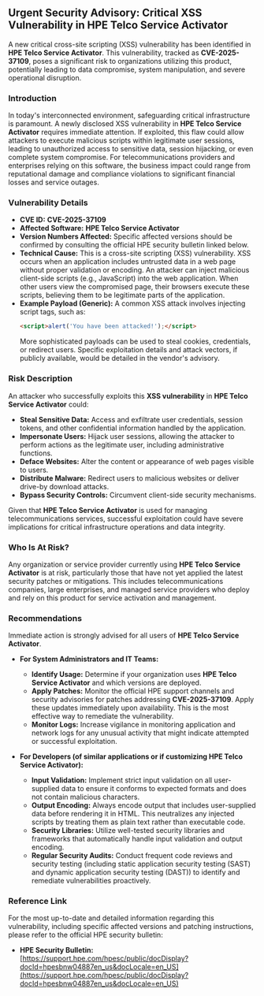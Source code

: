 ## Urgent Security Advisory: Critical XSS Vulnerability in HPE Telco Service Activator

A new critical cross-site scripting (XSS) vulnerability has been identified in **HPE Telco Service Activator**. This vulnerability, tracked as **CVE-2025-37109**, poses a significant risk to organizations utilizing this product, potentially leading to data compromise, system manipulation, and severe operational disruption.

### Introduction

In today's interconnected environment, safeguarding critical infrastructure is paramount. A newly disclosed XSS vulnerability in **HPE Telco Service Activator** requires immediate attention. If exploited, this flaw could allow attackers to execute malicious scripts within legitimate user sessions, leading to unauthorized access to sensitive data, session hijacking, or even complete system compromise. For telecommunications providers and enterprises relying on this software, the business impact could range from reputational damage and compliance violations to significant financial losses and service outages.

### Vulnerability Details

*   **CVE ID:** **CVE-2025-37109**
*   **Affected Software:** **HPE Telco Service Activator**
*   **Version Numbers Affected:** Specific affected versions should be confirmed by consulting the official HPE security bulletin linked below.
*   **Technical Cause:** This is a cross-site scripting (XSS) vulnerability. XSS occurs when an application includes untrusted data in a web page without proper validation or encoding. An attacker can inject malicious client-side scripts (e.g., JavaScript) into the web application. When other users view the compromised page, their browsers execute these scripts, believing them to be legitimate parts of the application.
*   **Example Payload (Generic):** A common XSS attack involves injecting script tags, such as:
    ```html
    <script>alert('You have been attacked!');</script>
    ```
    More sophisticated payloads can be used to steal cookies, credentials, or redirect users. Specific exploitation details and attack vectors, if publicly available, would be detailed in the vendor's advisory.

### Risk Description

An attacker who successfully exploits this **XSS vulnerability** in **HPE Telco Service Activator** could:

*   **Steal Sensitive Data:** Access and exfiltrate user credentials, session tokens, and other confidential information handled by the application.
*   **Impersonate Users:** Hijack user sessions, allowing the attacker to perform actions as the legitimate user, including administrative functions.
*   **Deface Websites:** Alter the content or appearance of web pages visible to users.
*   **Distribute Malware:** Redirect users to malicious websites or deliver drive-by download attacks.
*   **Bypass Security Controls:** Circumvent client-side security mechanisms.

Given that **HPE Telco Service Activator** is used for managing telecommunications services, successful exploitation could have severe implications for critical infrastructure operations and data integrity.

### Who Is At Risk?

Any organization or service provider currently using **HPE Telco Service Activator** is at risk, particularly those that have not yet applied the latest security patches or mitigations. This includes telecommunications companies, large enterprises, and managed service providers who deploy and rely on this product for service activation and management.

### Recommendations

Immediate action is strongly advised for all users of **HPE Telco Service Activator**.

*   **For System Administrators and IT Teams:**
    *   **Identify Usage:** Determine if your organization uses **HPE Telco Service Activator** and which versions are deployed.
    *   **Apply Patches:** Monitor the official HPE support channels and security advisories for patches addressing **CVE-2025-37109**. Apply these updates immediately upon availability. This is the most effective way to remediate the vulnerability.
    *   **Monitor Logs:** Increase vigilance in monitoring application and network logs for any unusual activity that might indicate attempted or successful exploitation.

*   **For Developers (of similar applications or if customizing HPE Telco Service Activator):**
    *   **Input Validation:** Implement strict input validation on all user-supplied data to ensure it conforms to expected formats and does not contain malicious characters.
    *   **Output Encoding:** Always encode output that includes user-supplied data before rendering it in HTML. This neutralizes any injected scripts by treating them as plain text rather than executable code.
    *   **Security Libraries:** Utilize well-tested security libraries and frameworks that automatically handle input validation and output encoding.
    *   **Regular Security Audits:** Conduct frequent code reviews and security testing (including static application security testing (SAST) and dynamic application security testing (DAST)) to identify and remediate vulnerabilities proactively.

### Reference Link

For the most up-to-date and detailed information regarding this vulnerability, including specific affected versions and patching instructions, please refer to the official HPE security bulletin:

*   **HPE Security Bulletin:** [https://support.hpe.com/hpesc/public/docDisplay?docId=hpesbnw04887en_us&docLocale=en_US](https://support.hpe.com/hpesc/public/docDisplay?docId=hpesbnw04887en_us&docLocale=en_US)